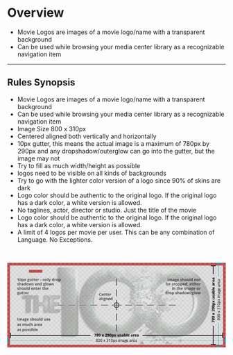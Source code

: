 # Overview

* Movie Logos are images of a movie logo/name with a transparent background
* Can be used while browsing your media center library as a recognizable navigation item
---
## Rules Synopsis
* Movie Logos are images of a movie logo/name with a transparent background
* Can be used while browsing your media center library as a recognizable navigation item
* Image Size 800 x 310px
* Centered aligned both vertically and horizontally
* 10px gutter, this means the actual image is a maximum of 780px by 290px and any dropshadow/outerglow can go into the gutter, but the image may not
* Try to fill as much width/height as possible
* logos need to be visible on all kinds of backgrounds
* Try to go with the lighter color version of a logo since 90% of skins are dark
* Logo color should be authentic to the original logo. If the original logo has a dark color, a white version is allowed.
* No taglines, actor, director or studio. Just the title of the movie
* Logo color should be authentic to the original logo. If the original logo has a dark color, a white version is allowed.
* A limit of 4 logos per movie per user. This can be any combination of Language. No Exceptions.

&nbsp;


![Image](../assets/images/sizing-template-logo.jpg)